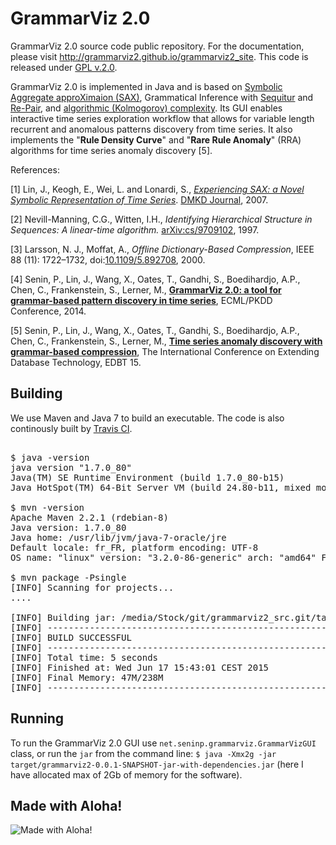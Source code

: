 GrammarViz 2.0
==========

GrammarViz 2.0 source code public repository. For the documentation, please visit http://grammarviz2.github.io/grammarviz2_site. This code is released under [GPL v.2.0](https://www.gnu.org/licenses/old-licenses/gpl-2.0.en.html).

GrammarViz 2.0 is implemented in Java and is based on [Symbolic Aggregate approXimaion (SAX)](https://github.com/jMotif/SAX), Grammatical Inference with [Sequitur](https://github.com/jMotif/GI) and [Re-Pair](https://github.com/jMotif/GI), and [algorithmic (Kolmogorov) complexity](https://en.wikipedia.org/wiki/Kolmogorov_complexity). Its GUI enables interactive time series exploration workflow that allows for variable length recurrent and anomalous patterns discovery from time series. It also implements the "**Rule Density Curve**" and "**Rare Rule Anomaly**" (RRA) algorithms for time series anomaly discovery [5].

References:

[1] Lin, J., Keogh, E., Wei, L. and Lonardi, S., [*Experiencing SAX: a Novel Symbolic Representation of Time Series*](http://cs.gmu.edu/~jessica/SAX_DAMI_preprint.pdf). [DMKD Journal](http://link.springer.com/article/10.1007%2Fs10618-007-0064-z), 2007.

[2] Nevill-Manning, C.G., Witten, I.H., *Identifying Hierarchical Structure in Sequences: A linear-time algorithm.* [arXiv:cs/9709102](http://arxiv.org/abs/cs/9709102), 1997.

[3] Larsson, N. J., Moffat, A., *Offline Dictionary-Based Compression*, IEEE 88 (11): 1722–1732, doi:[10.1109/5.892708](http://ieeexplore.ieee.org/xpl/articleDetails.jsp?arnumber=892708), 2000.

[4] Senin, P., Lin, J., Wang, X., Oates, T., Gandhi, S., Boedihardjo, A.P., Chen, C., Frankenstein, S., Lerner, M.,  [**GrammarViz 2.0: a tool for grammar-based pattern discovery in time series**](http://www2.hawaii.edu/~senin/assets/papers/grammarviz2.pdf), ECML/PKDD Conference, 2014.

[5] Senin, P., Lin, J., Wang, X., Oates, T., Gandhi, S., Boedihardjo, A.P., Chen, C., Frankenstein, S., Lerner, M.,  [**Time series anomaly discovery with grammar-based compression**](https://csdl-techreports.googlecode.com/svn/trunk/techreports/2014/14-05/14-05.pdf), The International Conference on Extending Database Technology, EDBT 15.

## Building

We use Maven and Java 7 to build an executable. The code is also continously built by [Travis CI](https://travis-ci.org/GrammarViz2/grammarviz2_src).

<pre>

$ java -version
java version "1.7.0_80"
Java(TM) SE Runtime Environment (build 1.7.0_80-b15)
Java HotSpot(TM) 64-Bit Server VM (build 24.80-b11, mixed mode)

$ mvn -version
Apache Maven 2.2.1 (rdebian-8)
Java version: 1.7.0_80
Java home: /usr/lib/jvm/java-7-oracle/jre
Default locale: fr_FR, platform encoding: UTF-8
OS name: "linux" version: "3.2.0-86-generic" arch: "amd64" Family: "unix"

$ mvn package -Psingle
[INFO] Scanning for projects...
....

[INFO] Building jar: /media/Stock/git/grammarviz2_src.git/target/grammarviz2-0.0.1-SNAPSHOT-jar-with-dependencies.jar
[INFO] ------------------------------------------------------------------------
[INFO] BUILD SUCCESSFUL
[INFO] ------------------------------------------------------------------------
[INFO] Total time: 5 seconds
[INFO] Finished at: Wed Jun 17 15:43:01 CEST 2015
[INFO] Final Memory: 47M/238M
[INFO] ------------------------------------------------------------------------
</pre>

## Running 

To run the GrammarViz 2.0 GUI use `net.seninp.grammarviz.GrammarVizGUI` class, or run the `jar` from the command line: `$ java -Xmx2g -jar target/grammarviz2-0.0.1-SNAPSHOT-jar-with-dependencies.jar` (here I have allocated max of 2Gb of memory for the software).

## Made with Aloha!
![Made with Aloha!](https://raw.githubusercontent.com/GrammarViz2/grammarviz2_src/master/data/aloha.jpg)

